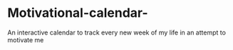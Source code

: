 # Motivational-calendar-
An interactive calendar to track every new week of my life in an attempt to motivate me 
